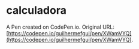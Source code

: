 # calculadora

A Pen created on CodePen.io. Original URL: [https://codepen.io/guilhermefgui/pen/XWamVYQ](https://codepen.io/guilhermefgui/pen/XWamVYQ).


